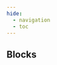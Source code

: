 ```yaml
---
hide:
  - navigation
  - toc
---
```

<script src="https://cdnjs.cloudflare.com/ajax/libs/dompurify/3.0.8/purify.min.js"></script>
<link rel="stylesheet" href="/styles/workflows.css">
<script src="/javascript/workflows.js"></script>
<section class="mdx-container portfolio-section">
  <div class="md-grid md-typeset">
    <div class="text-center">
      <h1>Blocks</h1>
    </div>
    <div class="custom-grid">
<!--- AUTOGENERATED_BLOCKS_LIST -->
<p class="card block-card" data-url="condition_block" data-name="Condition" data-desc="Control the flow of a workflow based on the result of a step." data-labels="FLOW_CONTROL, APACHE-2.0" data-author=""></p>
<p class="card block-card" data-url="detections_consensus_block" data-name="Detections Consensus" data-desc="Combine predictions from multiple detections models to make a decision about object presence." data-labels="FUSION, APACHE-2.0" data-author=""></p>
<p class="card block-card" data-url="clip_comparison_block" data-name="Clip Comparison" data-desc="Compare CLIP image and text embeddings." data-labels="MODEL, APACHE-2.0" data-author=""></p>
<p class="card block-card" data-url="lmm_block" data-name="LMM" data-desc="Run a large language model." data-labels="MODEL, APACHE-2.0" data-author=""></p>
<p class="card block-card" data-url="lmm_for_classification_block" data-name="LMM For Classification" data-desc="Run a large language model for classification." data-labels="MODEL, APACHE-2.0" data-author=""></p>
<p class="card block-card" data-url="ocr_model_block" data-name="OCR Model" data-desc="Run Optical Character Recognition on a model." data-labels="MODEL, APACHE-2.0" data-author=""></p>
<p class="card block-card" data-url="yolo_world_model_block" data-name="Yolo World Model" data-desc="Run a zero-shot object detection model." data-labels="MODEL, APACHE-2.0" data-author=""></p>
<p class="card block-card" data-url="roboflow_instance_segmentation_block" data-name="Roboflow Instance Segmentation" data-desc="Run an instance segmentation model." data-labels="MODEL, APACHE-2.0" data-author=""></p>
<p class="card block-card" data-url="roboflow_keypoint_detection_block" data-name="Roboflow Keypoint Detection" data-desc="Run inference on a keypoint detection model." data-labels="MODEL, APACHE-2.0" data-author=""></p>
<p class="card block-card" data-url="roboflow_classification_block" data-name="Roboflow Classification" data-desc="Run a classification model." data-labels="MODEL, APACHE-2.0" data-author=""></p>
<p class="card block-card" data-url="roboflow_multi_label_classification_block" data-name="Roboflow Multi Label Classification" data-desc="Run a multi-label classification model." data-labels="MODEL, APACHE-2.0" data-author=""></p>
<p class="card block-card" data-url="roboflow_object_detection_block" data-name="Roboflow Object Detection" data-desc="Detect objects using an object detection model." data-labels="MODEL, APACHE-2.0" data-author=""></p>
<p class="card block-card" data-url="barcode_detection_block" data-name="Barcode Detection" data-desc="Run Optical Character Recognition on a model." data-labels="MODEL, APACHE-2.0" data-author=""></p>
<p class="card block-card" data-url="qr_code_detection_block" data-name="QR Code Detection" data-desc="Detect the location of QR codes in an image." data-labels="MODEL, APACHE-2.0" data-author=""></p>
<p class="card block-card" data-url="active_learning_data_collector_block" data-name="Active Learning Data Collector" data-desc="Collect data and predictions that flow through workflows for use in active learning." data-labels="SINK, APACHE-2.0" data-author=""></p>
<p class="card block-card" data-url="absolute_static_crop_block" data-name="Absolute Static Crop" data-desc="Use absolute coordinates for cropping." data-labels="TRANSFORMATION, APACHE-2.0" data-author=""></p>
<p class="card block-card" data-url="crop_block" data-name="Crop" data-desc="Create dynamic crops from a detections model." data-labels="TRANSFORMATION, APACHE-2.0" data-author=""></p>
<p class="card block-card" data-url="detection_filter_block" data-name="Detection Filter" data-desc="Filter predictions from detection models based on defined conditions." data-labels="TRANSFORMATION, APACHE-2.0" data-author=""></p>
<p class="card block-card" data-url="detection_offset_block" data-name="Detection Offset" data-desc="Apply a fixed offset on the width and height of detections." data-labels="TRANSFORMATION, APACHE-2.0" data-author=""></p>
<p class="card block-card" data-url="relative_static_crop_block" data-name="Relative Static Crop" data-desc="Use relative coordinates for cropping." data-labels="TRANSFORMATION, APACHE-2.0" data-author=""></p>
<!--- AUTOGENERATED_BLOCKS_LIST -->
    </div>
  </div>
</section>
